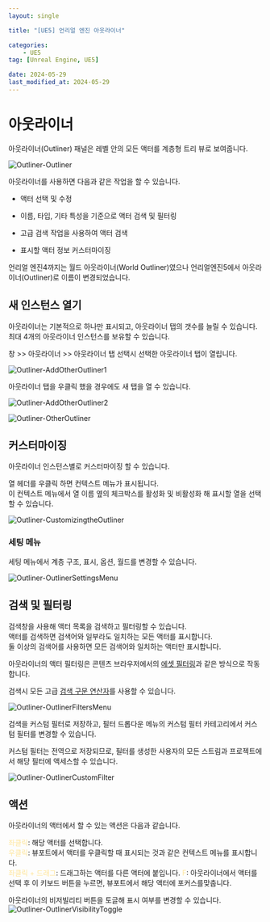 ```yaml
---
layout: single

title: "[UE5] 언리얼 엔진 아웃라이너"

categories:
    - UE5
tag: [Unreal Engine, UE5]

date: 2024-05-29
last_modified_at: 2024-05-29
---
```


# 아웃라이너

아웃라이너(Outliner) 패널은 레벨 안의 모든 액터를 계층형 트리 뷰로 보여줍니다.

![Outliner-Outliner]({{site.url}}/images/ue5/ue5/2024-05-29-Outliner/Outliner-Outliner.PNG)

아웃라이너를 사용하면 다음과 같은 작업을 할 수 있습니다.  
+ 액터 선택 및 수정
- 이름, 타입, 기타 특성을 기준으로 액터 검색 및 필터링
+ 고급 검색 작업을 사용하여 액터 검색
- 표시할 액터 정보 커스터마이징

언리얼 엔진4까지는 월드 아웃라이너(World Outliner)였으나 언리얼엔진5에서 아웃라이너(Outliner)로 이름이 변경되었습니다.

## 새 인스턴스 열기

아웃라이너는 기본적으로 하나만 표시되고, 아웃라이너 탭의 갯수를 늘릴 수 있습니다.  
최대 4개의 아웃라이너 인스턴스를 보유할 수 있습니다.

창 >> 아웃라이너 >> 아웃라이너 탭 선택시 선택한 아웃라이너 탭이 열립니다.

![Outliner-AddOtherOutliner1]({{site.url}}/images/ue5/ue5/2024-05-29-Outliner/Outliner-AddOtherOutliner1.PNG)

아웃라이너 탭을 우클릭 했을 경우에도 새 탭을 열 수 있습니다.

![Outliner-AddOtherOutliner2]({{site.url}}/images/ue5/ue5/2024-05-29-Outliner/Outliner-AddOtherOutliner2.PNG)

![Outliner-OtherOutliner]({{site.url}}/images/ue5/ue5/2024-05-29-Outliner/Outliner-OtherOutliner.PNG)

## 커스터마이징

아웃라이너 인스턴스별로 커스터마이징 할 수 있습니다.

열 헤더를 우클릭 하면 컨텍스트 메뉴가 표시됩니다.  
이 컨텍스트 메뉴에서 열 이름 옆의 체크박스를 활성화 및 비활성화 해 표시할 열을 선택할 수 있습니다.

![Outliner-CustomizingtheOutliner]({{site.url}}/images/ue5/ue5/2024-05-29-Outliner/Outliner-CustomizingtheOutliner.PNG)

### 세팅 메뉴

세팅 메뉴에서 계층 구조, 표시, 옵션, 월드를 변경할 수 있습니다.

![Outliner-OutlinerSettingsMenu]({{site.url}}/images/ue5/ue5/2024-05-29-Outliner/Outliner-OutlinerSettingsMenu.PNG)

## 검색 및 필터링

검색창을 사용해 액터 목록을 검색하고 필터링할 수 있습니다.  
액터를 검색하면 검색어와 일부라도 일치하는 모든 액터를 표시합니다.  
둘 이상의 검색어를 사용하면 모든 검색어와 일치하는 액터만 표시합니다.

아웃라이너의 액터 필터링은 콘텐츠 브라우저에서의 [에셋 필터링](https://dev.epicgames.com/documentation/ko-kr/unreal-engine/filters-and-collections-in-unreal-engine)과 같은 방식으로 작동합니다.

검색시 모든 고급 [검색 구문 연산자](https://dev.epicgames.com/documentation/ko-kr/unreal-engine/advanced-search-syntax-in-unreal-engine)를 사용할 수 있습니다.

![Outliner-OutlinerFiltersMenu]({{site.url}}/images/ue5/ue5/2024-05-29-Outliner/Outliner-OutlinerFiltersMenu.PNG)

검색을 커스텀 필터로 저장하고, 필터 드롭다운 메뉴의 커스텀 필터 카테고리에서 커스텀 필터를 변경할 수 있습니다.

커스텀 필터는 전역으로 저장되므로, 필터를 생성한 사용자의 모든 스트림과 프로젝트에서 해당 필터에 액세스할 수 있습니다.

![Outliner-OutlinerCustomFilter]({{site.url}}/images/ue5/ue5/2024-05-29-Outliner/Outliner-OutlinerCustomFilter.PNG)

## 액션

아웃라이너의 액터에서 할 수 있는 액션은 다음과 같습니다.

<span style="color:#ffe599">좌클릭</span>: 해당 액터를 선택합니다.  
<span style="color:#ffe599">우클릭</span>: 뷰포트에서 액터를 우클릭할 때 표시되는 것과 같은 컨텍스트 메뉴를 표시합니다.  
<span style="color:#ffe599">좌클릭 + 드래그</span>: 드래그하는 액터를 다른 액터에 붙입니다.
<span style="color:#ffe599">F</span>: 아웃라이너에서 액터를 선택 후 이 키보드 버튼을 누르면, 뷰포트에서 해당 액터에 포커스를맞춥니다.

아웃라이너의 비저빌리티 버튼을 토글해 표시 여부를 변경할 수 있습니다.
![Outliner-OutlinerVisibilityToggle]({{site.url}}/images/ue5/ue5/2024-05-29-Outliner/Outliner-OutlinerVisibilityToggle.PNG)